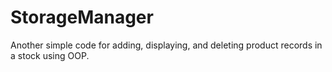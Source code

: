 # StorageManager
Another simple code for adding, displaying, and deleting product records in a stock using OOP.
